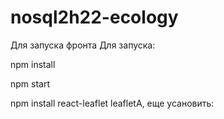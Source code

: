 # nosql2h22-ecology
Для запуска фронта
Для запуска:

npm install

npm start

npm install react-leaflet leafletА, еще усановить:
